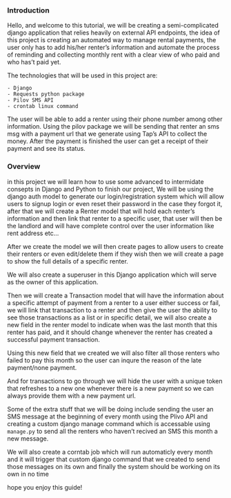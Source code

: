 ### Introduction 

Hello, and welcome to this tutorial, we will be creating a semi-complicated django application that relies heavily on external API endpoints, the idea of this project is creating an automated way to manage rental payments, the user only has to add his/her renter’s information and automate the process of reminding and collecting monthly rent with a clear view of who paid and who has’t paid yet.

The technologies that will be used in this project are:

    - Django
    - Requests python package
    - Pilov SMS API
    - crontab linux command

The user will be able to add a renter using their phone number among other information. Using the pilov package we will be sending that renter an sms msg with a payment url that we generate using Tap’s API to collect the money. After the payment is finished the user can get a receipt of their payment and see its status.

### Overview 

in this project we will learn how to use some advanced to intermidate consepts in Django and Python to finish our project, We will be using the django auth model to generate our login/registration system which will allow users to signup login or even reset their password in the case they forgot it, after that we will create a Renter model that will hold each renter’s information and then link that renter to a specific user, that user will then be the landlord and will have complete control over the user information like rent address etc… 

After we create the model we will then create pages to allow users to create their renters or even edit/delete them if they wish then we will create a page to show the full details of a specific renter.

We will also create a superuser in this Django application which will serve as the owner of this application.

Then we will create a Transaction model that will have the information about a specific attempt of payment from a renter to a user either success or fail, we will link that transaction to a renter and then give the user the ability to see those transactions as a list or in specific detail, we will also create a new field in the renter model to indicate when was the last month that this renter has paid, and it should change whenever the renter has created a successful payment transaction.

Using this new field that we created we will also filter all those renters who failed to pay this month so the user can inqure the reason of the late payment/none payment. 

And for transactions to go through we will hide the user with a unique token that refreshes to a new one whenever there is a new payment so we can always provide them with a new payment url.

Some of the extra stuff that we will be doing include sending the user an SMS message at the beginning of every month using the Plivo API and creating a custom django manage command which is accessable using `manage.py` to send all the renters who haven’t recived an SMS this month a new message.

We will also create a corntab job which will run automaticly every month and it will trigger that custom django command that we created to send those messages on its own and finally the system should be working on its own in no time

hope you enjoy this guide!
